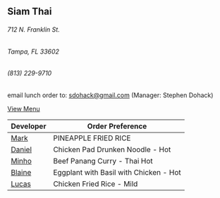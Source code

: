 ## Siam Thai
###### 712 N. Franklin St.
###### Tampa, FL 33602
###### (813) 229-9710

email lunch order to: sdohack@gmail.com
(Manager: Stephen Dohack)

[View Menu](http://www.si-am-thairestaurant.com/lunch-menu/)



Developer                                           | Order Preference
----------------------------------------------------|---------------------
[Mark](http://github.com/mark-smithtb)              | PINEAPPLE FRIED RICE
[Daniel](https://github.come/dtartaglia)            | Chicken Pad Drunken Noodle - Hot
[Minho](https://github.com/minhochoi)               | Beef Panang Curry - Thai Hot
[Blaine](https://github.com/blainelawson )          | Eggplant with Basil with Chicken - Hot
[Lucas](https://github.com/lucasclaude )            | Chicken Fried Rice - Mild
